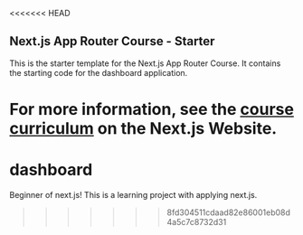 <<<<<<< HEAD
## Next.js App Router Course - Starter

This is the starter template for the Next.js App Router Course. It contains the starting code for the dashboard application.

For more information, see the [course curriculum](https://nextjs.org/learn) on the Next.js Website.
=======
# dashboard
Beginner of next.js!
This is a learning project with applying next.js.
>>>>>>> 8fd304511cdaad82e86001eb08d4a5c7c8732d31
